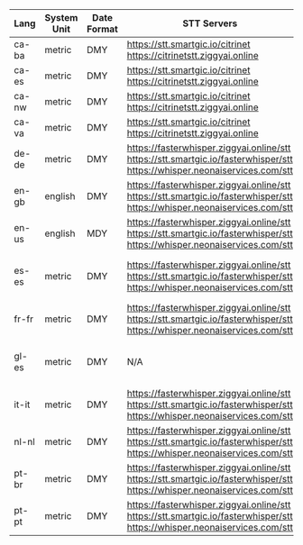 | Lang | System Unit | Date Format | STT Servers | STT Plugin |
| --- | --- | --- | --- | --- |
| ca-ba | metric | DMY | https://stt.smartgic.io/citrinet<br>https://citrinetstt.ziggyai.online | N/A |
| ca-es | metric | DMY | https://stt.smartgic.io/citrinet<br>https://citrinetstt.ziggyai.online | ovos-stt-plugin-citrinet |
| ca-nw | metric | DMY | https://stt.smartgic.io/citrinet<br>https://citrinetstt.ziggyai.online | N/A |
| ca-va | metric | DMY | https://stt.smartgic.io/citrinet<br>https://citrinetstt.ziggyai.online | N/A |
| de-de | metric | DMY | https://fasterwhisper.ziggyai.online/stt<br>https://stt.smartgic.io/fasterwhisper/stt<br>https://whisper.neonaiservices.com/stt | ovos-stt-plugin-citrinet |
| en-gb | english | DMY | https://fasterwhisper.ziggyai.online/stt<br>https://stt.smartgic.io/fasterwhisper/stt<br>https://whisper.neonaiservices.com/stt | ovos-stt-plugin-fasterwhisper |
| en-us | english | MDY | https://fasterwhisper.ziggyai.online/stt<br>https://stt.smartgic.io/fasterwhisper/stt<br>https://whisper.neonaiservices.com/stt | ovos-stt-plugin-fasterwhisper |
| es-es | metric | DMY | https://fasterwhisper.ziggyai.online/stt<br>https://stt.smartgic.io/fasterwhisper/stt<br>https://whisper.neonaiservices.com/stt | ovos-stt-plugin-fasterwhisper-zuazo |
| fr-fr | metric | DMY | https://fasterwhisper.ziggyai.online/stt<br>https://stt.smartgic.io/fasterwhisper/stt<br>https://whisper.neonaiservices.com/stt | ovos-stt-plugin-citrinet |
| gl-es | metric | DMY | N/A | ovos-stt-plugin-fasterwhisper-zuazo |
| it-it | metric | DMY | https://fasterwhisper.ziggyai.online/stt<br>https://stt.smartgic.io/fasterwhisper/stt<br>https://whisper.neonaiservices.com/stt | ovos-stt-plugin-citrinet |
| nl-nl | metric | DMY | https://fasterwhisper.ziggyai.online/stt<br>https://stt.smartgic.io/fasterwhisper/stt<br>https://whisper.neonaiservices.com/stt | ovos-stt-plugin-citrinet |
| pt-br | metric | DMY | https://fasterwhisper.ziggyai.online/stt<br>https://stt.smartgic.io/fasterwhisper/stt<br>https://whisper.neonaiservices.com/stt | ovos-stt-plugin-fasterwhisper |
| pt-pt | metric | DMY | https://fasterwhisper.ziggyai.online/stt<br>https://stt.smartgic.io/fasterwhisper/stt<br>https://whisper.neonaiservices.com/stt | ovos-stt-plugin-fasterwhisper |
